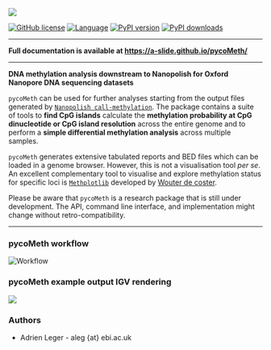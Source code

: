 ![](./docs/pictures/pycoMeth_long.png)

[![GitHub license](https://img.shields.io/github/license/a-slide/pycoMeth.svg)](https://github.com/a-slide/pycoMeth/blob/master/LICENSE)
[![Language](https://img.shields.io/badge/Language-Python3-yellow.svg)](https://www.python.org/)
[![PyPI version](https://badge.fury.io/py/pycoMeth.svg)](https://badge.fury.io/py/pycoMeth)
[![PyPI downloads](https://pepy.tech/badge/pycoMeth)](https://pepy.tech/project/pycoMeth)
<!-- [![DOI](https://zenodo.org/badge/144169864.svg)](https://zenodo.org/badge/latestdoi/144169864) -->

---

**Full documentation is available at https://a-slide.github.io/pycoMeth/**

---

**DNA methylation analysis downstream to Nanopolish for Oxford Nanopore DNA sequencing datasets**

`pycoMeth` can be used for further analyses starting from the output files generated by [`Nanopolish call-methylation`](https://github.com/jts/nanopolish). The package contains a suite of tools to **find CpG islands** calculate the **methylation probability at CpG dinucleotide or CpG island resolution** across the entire genome and to perform a **simple differential methylation analysis** across multiple samples.

`pycoMeth` generates extensive tabulated reports and BED files which can be loaded in a genome browser. However, this is not a visualisation tool *per se*. An excellent complementary tool to visualise and explore methylation status for specific loci is [`Methplotlib`](https://github.com/wdecoster/methplotlib) developed by [Wouter de coster](https://twitter.com/wouter_decoster).

Please be aware that `pycoMeth` is a research package that is still under development. The API, command line interface, and implementation might change without retro-compatibility.

---

### pycoMeth workflow

![Workflow](docs/pictures/pycoMeth_package.png)


### pycoMeth example output IGV rendering

![](docs/pictures/pycoMeth_all.png)

### Authors

* Adrien Leger - aleg {at} ebi.ac.uk
